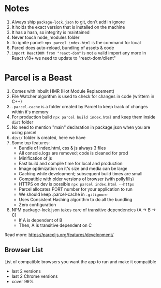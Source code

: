 # Notes

1. Always ship `package-lock.json` to git, don't add in ignore
2. It holds the exact version that is installed on the machine
3. It has a hash, so integrity is maintained
4. Never touch node_modules folder
5. To ignite parcel: `npx parcel index.html` is the command for local
6. Parcel does auto-reload, bundling of assets & code
7. `import ReactDOM from "react-dom"` is not a valid import any more
   In React v18+ we need to update to "react-dom/client"

# Parcel is a Beast

1. Comes with inbuilt HMR (Hot Module Replacement)
2. File Watcher algorithm is used to check for changes in code (writtern in C++)
3. `.parcel-cache` is a folder created by Parcel to keep track of changes within it's memory
4. For production build `npx parcel build index.html` and keep them inside `dist` folder
5. No need to mention "main" declaration in package.json when you are using parcel
6. `dist/` folder is created, here we have
7. Some top features:
   - Bundle of index.html, css & js always 3 files
   - All console.logs are removed; code is cleaned for prod
   - Minification of js
   - Fast build and compile time for local and production
   - Image optimization on it's size and media can be large
   - Caching while development; subsequent build times are small
   - Compatible with older versions of browser (with pollyfills)
   - HTTPS on dev is possible `npx parcel index.html --https`
   - Parcel allocates PORT number for your application to run
   - We should keep .parcel-cache in `.gitignore`
   - Uses Consistent Hashing algorithm to do all the bundling
   - Zero configuration
8. NPM package-lock.json takes care of transitive dependencies (A -> B -> C)
   - If A is dependent of B
   - Then, A is transitive dependent on C

Read more: https://parceljs.org/features/development/

## Browser List

List of compatible browsers you want the app to run and make it compatible

- last 2 versions
- last 2 Chrome versions
- cover 99%
